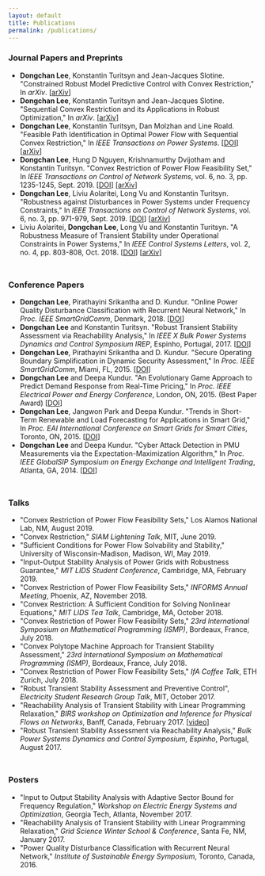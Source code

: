 ```yaml
---
layout: default
title: Publications
permalink: /publications/
---
```


### **Journal Papers and Preprints**
- **Dongchan Lee**, Konstantin Turitsyn and Jean-Jacques Slotine. "Constrained Robust Model Predictive Control with Convex Restriction," In *arXiv*. [[arXiv](http://arxiv.org/abs/2003.00345)]
- **Dongchan Lee**, Konstantin Turitsyn and Jean-Jacques Slotine. "Sequential Convex Restriction and its Applications in Robust Optimization," In *arXiv*. [[arXiv](https://arxiv.org/abs/1909.01778)]
- **Dongchan Lee**, Konstantin Turitsyn, Dan Molzhan and Line Roald. "Feasible Path Identification in Optimal Power Flow with Sequential Convex Restriction," In *IEEE Transactions on Power Systems*. [[DOI](https://ieeexplore.ieee.org/document/9006948)]
[[arXiv](https://arxiv.org/abs/1906.09483)]
- **Dongchan Lee**, Hung D Nguyen, Krishnamurthy Dvijotham and Konstantin Turitsyn. "Convex Restriction of Power Flow Feasibility Set," In *IEEE Transactions on Control of Network Systems*, vol. 6, no. 3, pp. 1235-1245, Sept. 2019. [[DOI](https://ieeexplore.ieee.org/abstract/document/8771227)] [[arXiv](https://arxiv.org/abs/1803.00818)]
- **Dongchan Lee**, Liviu Aolaritei, Long Vu and Konstantin Turitsyn. "Robustness against Disturbances in Power Systems under Frequency Constraints," In *IEEE Transactions on Control of Network Systems*, vol. 6, no. 3, pp. 971-979, Sept. 2019. [[DOI](https://ieeexplore.ieee.org/abstract/document/8648151)] [[arXiv](https://arxiv.org/abs/1803.00817)]
- Liviu Aolaritei, **Dongchan Lee**, Long Vu and Konstantin Turitsyn. "A Robustness Measure of Transient Stability under Operational Constraints in Power Systems," In *IEEE Control Systems Letters*, vol. 2, no. 4, pp. 803-808, Oct. 2018. [[DOI](https://ieeexplore.ieee.org/document/8386649)] [[arXiv](https://arxiv.org/abs/1803.02896)]

<hr style="height:10px; visibility:hidden;" />

### **Conference Papers**
- **Dongchan Lee**, Pirathayini Srikantha and D. Kundur. "Online Power Quality Disturbance Classification with Recurrent Neural Network," In *Proc. IEEE SmartGridComm*, Denmark, 2018. [[DOI](https://ieeexplore.ieee.org/document/8587510)]
- **Dongchan Lee** and Konstantin Turitsyn. "Robust Transient Stability Assessment via Reachability Analysis," In *IEEE X Bulk Power Systems Dynamics and Control Symposium IREP*, Espinho, Portugal, 2017. [[DOI](http://irep2017.inesctec.pt/conference-papers/conference-papers/paper30j8q1oifh.pdf)]
- **Dongchan Lee**, Pirathayini Srikantha and D. Kundur. "Secure Operating Boundary Simplification in Dynamic Security Assessment," In *Proc. IEEE SmartGridComm*, Miami, FL, 2015. [[DOI](https://ieeexplore.ieee.org/abstract/document/7436280)]
- **Dongchan Lee** and Deepa Kundur. "An Evolutionary Game Approach to Predict Demand Response from Real-Time Pricing," In *Proc. IEEE Electrical Power and Energy Conference*, London, ON, 2015. (Best Paper Award) [[DOI](https://ieeexplore.ieee.org/abstract/document/7379949)]
- **Dongchan Lee**, Jangwon Park and Deepa Kundur. "Trends in Short-Term Renewable and Load Forecasting for Applications in Smart Grid," In *Proc. EAI International Conference on Smart Grids for Smart Cities*, Toronto, ON, 2015. [[DOI](https://link.springer.com/chapter/10.1007/978-3-319-33681-7_24)]
- **Dongchan Lee** and Deepa Kundur. "Cyber Attack Detection in PMU Measurements via the Expectation-Maximization Algorithm," In *Proc. IEEE GlobalSIP Symposium on Energy Exchange and Intelligent Trading*, Atlanta, GA, 2014. [[DOI](https://ieeexplore.ieee.org/document/7032111?tp=&arnumber=7032111&url=http:%2F%2Fieeexplore.ieee.org%2Fxpls%2Fabs_all.jsp%3Farnumber%3D7032111)]

<hr style="height:10px; visibility:hidden;" />

### **Talks**
- "Convex Restriction of Power Flow Feasibility Sets," Los Alamos National Lab, NM, August 2019.
- "Convex Restriction," *SIAM Lightening Talk*, MIT, June 2019.
- "Sufficient Conditions for Power Flow Solvability and Stability," University of Wisconsin-Madison, Madison, WI, May 2019.
- "Input-Output Stability Analysis of Power Grids with Robustness Guarantee," *MIT LIDS Student Conference*, Cambridge, MA, February 2019.
- "Convex Restriction of Power Flow Feasibility Sets," *INFORMS Annual Meeting*, Phoenix, AZ, November 2018.
- "Convex Restriction: A Sufficient Condition for Solving Nonlinear Equations," *MIT LIDS Tea Talk*, Cambridge, MA, October 2018.
- "Convex Restriction of Power Flow Feasibility Sets," *23rd International Symposium on Mathematical Programming (ISMP)*, Bordeaux, France, July 2018.
- "Convex Polytope Machine Approach for Transient Stability Assessment," *23rd International Symposium on Mathematical Programming (ISMP)*, Bordeaux, France, July 2018.
- "Convex Restriction of Power Flow Feasibility Sets," *IfA Coffee Talk*, ETH Zurich, July 2018.
- "Robust Transient Stability Assessment and Preventive Control", *Electricity Student Research Group Talk*, MIT, October 2017.
- "Reachability Analysis of Transient Stability with Linear Programming Relaxation," *BIRS workshop on Optimization and Inference for Physical Flows on Networks*, Banff, Canada, February 2017. [[video](http://www.birs.ca/events/2017/5-day-workshops/17w5165/videos/watch/201703061724-Lee.html)]
- "Robust Transient Stability Assessment via Reachability Analysis," *Bulk Power Systems Dynamics and Control Symposium, Espinho*, Portugal, August 2017.


<hr style="height:10px; visibility:hidden;" />

### **Posters**
- "Input to Output Stability Analysis with Adaptive Sector Bound for Frequency Regulation," *Workshop on Electric Energy Systems and Optimization*, Georgia Tech, Atlanta, November 2017.
- "Reachability Analysis of Transient Stability with Linear Programming Relaxation," *Grid Science Winter School & Conference*, Santa Fe, NM, January 2017.
- "Power Quality Disturbance Classification with Recurrent Neural Network," *Institute of Sustainable Energy Symposium*, Toronto, Canada, 2016.
